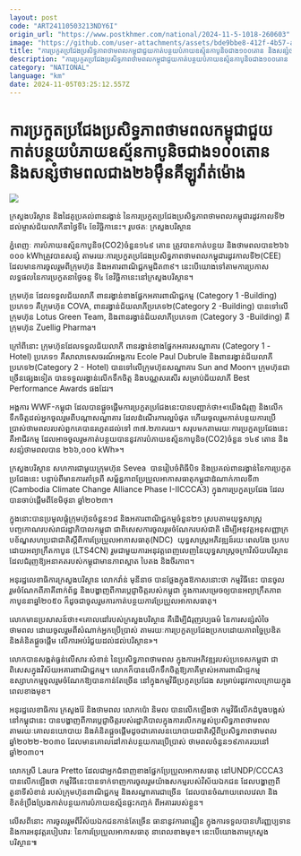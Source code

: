 ```yaml
---
layout: post
code: "ART24110503213NDY6I"
origin_url: "https://www.postkhmer.com/national/2024-11-5-1018-260603"
image: "https://github.com/user-attachments/assets/bde9bbe8-412f-4b57-a745-5420c719c939"
title: "ការប្រកួតប្រជែងប្រសិទ្ធភាពថាមពលកម្ពុជាជួយកាត់បន្ថយបំភាយឧស្ម័នកាបូនិចជាង១០០តោន និងសន្សំថាមពលជាង២៦ម៉ឺនគីឡូវ៉ាត់ម៉ោង"
description: "​​ការប្រកួតប្រជែងប្រសិទ្ធភាពថាមពលកម្ពុជាជួយកាត់បន្ថយបំភាយឧស្ម័នកាបូនិចជាង១០០តោន និងសន្សំថាមពលជាង២៦ម៉ឺនគីឡូវ៉ាត់ម៉ោង​"
category: "NATIONAL"
language: "km"
date: 2024-11-05T03:25:12.557Z
---
```


# ការប្រកួតប្រជែងប្រសិទ្ធភាពថាមពលកម្ពុជាជួយកាត់បន្ថយបំភាយឧស្ម័នកាបូនិចជាង១០០តោន និងសន្សំថាមពលជាង២៦ម៉ឺនគីឡូវ៉ាត់ម៉ោង

![](https://github.com/user-attachments/assets/3e15cd3b-689d-4982-b649-adc7589279b4)

ក្រសួងបរិស្ថាន និងដៃគូប្រគល់ពានរង្វាន់ នៃការប្រកួតប្រជែងប្រសិទ្ធភាពថាមពលកម្ពុជារដូវកាលទី២ ដល់ម្ចាស់ជ័យលាភីនាថ្ងៃទី៤ ខែវិច្ឆិកានេះ។ រូបថតៈ ក្រសួងបរិស្ថាន

ភ្នំពេញៈ ការបំភាយឧស្ម័នកាបូនិច(CO2)ចំនួន១៤៩ តោន ត្រូវបានកាត់បន្ថយ និងថាមពលបាន២៦៦ ០០០ kWhត្រូវបានសន្សំ តាមរយៈការប្រកួតប្រជែងប្រសិទ្ធភាពថាមពលកម្ពុជារដូវកាលទី២(CEE) ដែលមានការចូលរួមពីក្រុមហ៊ុន និងអគារពាណិជ្ជកម្មជិត៣៩។ នេះបើយោងទៅតាមការប្រកាសលទ្ធផលនៃការប្រកួតនាថ្ងៃចន្ទ ទី៤ ខែវិច្ឆិកានេះនៅក្រសួងបរិស្ថាន។

ក្រុមហ៊ុន ដែលទទួលជ័យលាភី ពានរង្វាន់ខាងផ្នែកអគារពាណិជ្ជកម្ម (Category 1 -Building) ប្រភេទ១ គឺក្រុមហ៊ុន COVA, ពានរង្វាន់ជ័យលាភីប្រភេទ២(Category 2 -Building) បានទៅលើក្រុមហ៊ុន Lotus Green Team, និងពានរង្វាន់ជ័យលាភីប្រភេទ៣ (Category 3 -Building) គឺក្រុមហ៊ុន Zuellig Pharma។ 

ក្រៅពីនោះ ក្រុមហ៊ុន​ដែលទទួលជ័យលាភី ពានរង្វាន់ខាងផ្នែកអគារសណ្ឋាគារ (Category 1 -Hotel) ប្រភេទ១ គឺសាលាទេសចរណ៍អង្គការ Ecole Paul Dubrule និងពានរង្វាន់ជ័យលាភីប្រភេទ២(Category 2 - Hotel) បានទៅលើក្រុមហ៊ុនសណ្ឋាគារ Sun and Moon។ ក្រុមហ៊ុនជាច្រើនផ្សេងទៀត បានទទួលរង្វាន់លើកទឹកចិត្ត និងបណ្ណសរសើរ សម្រាប់ជ័យលាភី Best Performance Awards ផងដែរ។

អង្គការ WWF-កម្ពុជា ដែលបានផ្តួចផ្តើមការប្រកួតប្រជែងនេះបានបញ្ជាក់ថា៖«យើងជំរុញ និងលើកទឹកចិត្តដល់អ្នកចូលរួមពីបណ្តាសណ្ឋាគារ ដែលដំណើរការល្អបំផុត ហើយចូលរួមកាត់បន្ថយការប្រើប្រាស់ថាមពលរបស់ពួកគេបានរហូតដល់ទៅ ៣៧.២ភាគរយ។ សរុបមកតាមរយៈការប្រកួតប្រជែងនេះ គឺអាជីវកម្ម ដែលអាចចូលរួមកាត់បន្ថយបាននូវការបំភាយឧស្ម័នកាបូនិច(CO2)ចំនួន ១៤៩ តោន និងសន្សំថាមពលបាន ២៦៦,០០០ kWh»។

ក្រសួងបរិស្ថាន សហការជាមួយក្រុមហ៊ុន Sevea  បានរៀបចំ​ពិធីបិទ និងប្រគល់ពានរង្វាន់នៃការប្រកួតប្រជែងនេះ បន្ទាប់ពីមានការគាំទ្រពី សម្ព័ន្ធភាពប្រែប្រួលអាកាសធាតុកម្ពុជា​ដំណាក់កាលទី៣ (Cambodia Climate Change Alliance Phase I-IICCCA3) ក្នុងការប្រកួតប្រ​ជែង ដែលបានចាប់ផ្តើមពីខែមិថុនា ឆ្នាំ២០២៣។

ក្នុងនោះបានប្រមូលផ្តុំក្រុមហ៊ុនចំនួន១៨ និងអគារពាណិជ្ជកម្មចំនួន២១ ស្របតាមយុទ្ធសាស្រ្តបញ្ចកោណរបស់រាជរដ្ឋាភិបាលកម្ពុជា ជាពិសេសការចូលរួមចំណែករបស់ជាតិ ដើម្បីអនុវត្តអនុសញ្ញាក្រ​បខ័ណ្ឌសហប្រជាជាតិ​ស្ដីពីការប្រែប្រួលអាកាសធាតុ(NDC)  យុទ្ធសាស្រ្តអភិវឌ្ឍន៍រយៈពេលវែង ប្រកបដោយអព្យាក្រឹតកាបូន (LTS4CN) រួមជាមួយការអនុវត្តពេញលេញនៃយុទ្ធសាស្ត្រចក្រាវិស័យបរិស្ថាន ដែលជំរុញឱ្យអនាគតរបស់កម្ពុជាមានភាពស្អាត បៃតង និងចីរភាព។

អនុរដ្ឋលេខាធិការក្រសួងបរិស្ថាន លោកវ៉ាន់ មុនីនាថ បានថ្លែងក្នុងឱកាសនោះថា កម្មវិធីនេះ បានចូលរួមចំណែកពីភាគីពាក់ព័ន្ធ និងបង្ហាញពីការប្តេជ្ញាចិត្តរបស់កម្ពុជា ក្នុងការសម្រេចឲ្យបានអព្យាក្រឹតភាពកាបូននាឆ្នាំ២០៥០ ក៏ដូចជាចូលរួមការកាត់បន្ថយការប្រែប្រួលអាកាសធាតុ។

លោកមានប្រសាសន៍ថា៖«គោលដៅរបស់ក្រសួងបរិស្ថាន គឺដើម្បីជំរុញវប្បធម៌ នៃការសន្សំសំចៃថាមពល ដោយចូលរួមពីសំណាក់អ្នកប្រើប្រាស់ តាមរយៈការប្រកួតប្រជែងប្រកបដោយភាពច្នៃប្រឌិត និងគំនិតផ្តួចផ្តើម លើការអប់រំជួយដល់ដល់បរិស្ថាន»។

លោកបានសង្កត់ធ្ងន់លើសារៈសំខាន់ នៃប្រសិទ្ធភាពថាមពល ក្នុងការអភិវឌ្ឍរបស់ប្រទេសកម្ពុជា ជាពិសេសក្នុងវិស័យអគារពាណិជ្ជកម្ម។ លោកក៏បានលើកទឹកចិត្តឱ្យភាគីម្ចាស់អគារពាណិជ្ចកម្ម ឧស្សាហកម្មចូលរួមចំណែកឱ្យបានកាន់តែច្រើន នៅក្នុងកម្មវិធីប្រកួតប្រជែង សម្រាប់រដូវកាលក្រោយក្នុងពេលខាងមុខ។

អនុរដ្ឋលេខាធិការ ក្រសួងរ៉ែ និងថាមពល លោកប៉ោ និមល បានលើកឡើងថា កម្មវិធីលើកដំបូងបង្អស់នៅកម្ពុជានេះ បានបង្ហាញពីការប្តេជ្ញាចិត្តរបស់រដ្ឋាភិបាលក្នុងការលើកកម្ពស់ប្រសិទ្ធភាពថាមពល តាមរយៈគោលនយោបាយ និងគំនិតផ្តួចផ្តើមដូចជាគោលនយោបាយជាតិស្តីពីប្រសិទ្ធភាពថាមពលឆ្នាំ២០២២-២០៣០ ដែលមានគោលដៅកាត់បន្ថយការប្រើប្រាស់ ថាមពលចំនួន១៩ភាគរយនៅឆ្នាំ២០៣០។ 

លោកស្រី Laura Pretto ដែលជាអ្នកជំនាញខាងផ្នែកប្រែប្រួលអាកាសធាតុ នៅUNDP/CCCA3 បានលើកឡើងថា កម្មវិធីនេះបានទាក់ទាញការចូលរួមយ៉ាងសកម្មរបស់វិស័យឯកជន ដែលបង្ហាញពីតួនាទីសំខាន់ របស់ក្រុមហ៊ុនពាណិជ្ជកម្ម និងសណ្ឋាគារជាច្រើន  ដែលបានចំណាយពេលវេលា និងខិតខំប្រឹងប្រែងកាត់បន្ថយការបំភាយឧស្ម័នផ្ទះកញ្ចក់ ពីអគាររបស់ខ្លួន។

លើសពីនោះ ការចូលរួមពីវិស័យឯកជនកាន់តែច្រើន ធានានូវការពន្លឿន ក្នុងការទទួលបានហិរញ្ញប្បទាន និងការអនុវត្តរបៀបវារៈ នៃការប្រែប្រួលអាកាសធាតុ នាពេលខាងមុខ។ នេះបើយោងតាមក្រសួងបរិស្ថាន៕